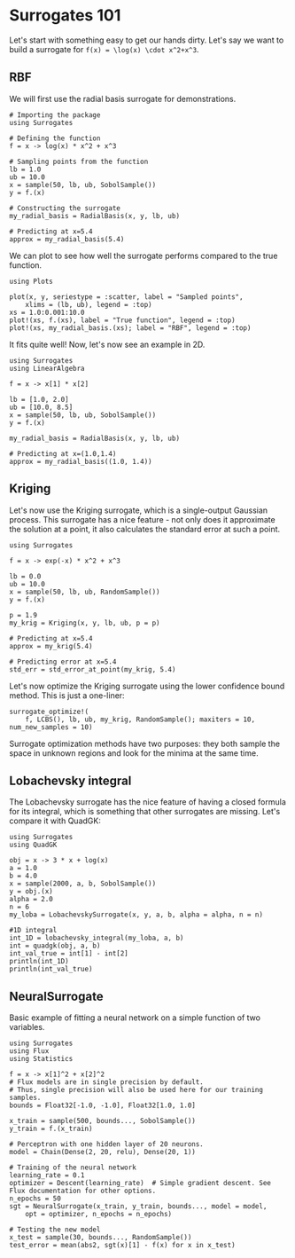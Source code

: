 # Surrogates 101

Let's start with something easy to get our hands dirty. Let's say we want to build a surrogate for ``f(x) = \log(x) \cdot x^2+x^3``.

## RBF

We will first use the radial basis surrogate for demonstrations.

```@example rbf
# Importing the package
using Surrogates

# Defining the function
f = x -> log(x) * x^2 + x^3

# Sampling points from the function
lb = 1.0
ub = 10.0
x = sample(50, lb, ub, SobolSample())
y = f.(x)

# Constructing the surrogate
my_radial_basis = RadialBasis(x, y, lb, ub)

# Predicting at x=5.4
approx = my_radial_basis(5.4)
```

We can plot to see how well the surrogate performs compared to the true function.

```@example rbf
using Plots

plot(x, y, seriestype = :scatter, label = "Sampled points",
    xlims = (lb, ub), legend = :top)
xs = 1.0:0.001:10.0
plot!(xs, f.(xs), label = "True function", legend = :top)
plot!(xs, my_radial_basis.(xs); label = "RBF", legend = :top)
```

It fits quite well! Now, let's now see an example in 2D.

```@example rbf
using Surrogates
using LinearAlgebra

f = x -> x[1] * x[2]

lb = [1.0, 2.0]
ub = [10.0, 8.5]
x = sample(50, lb, ub, SobolSample())
y = f.(x)

my_radial_basis = RadialBasis(x, y, lb, ub)

# Predicting at x=(1.0,1.4)
approx = my_radial_basis((1.0, 1.4))
```

## Kriging

Let's now use the Kriging surrogate, which is a single-output Gaussian process. This surrogate has a nice feature - not only does it approximate the solution at a point, it also calculates the standard error at such a point.

```@example kriging
using Surrogates

f = x -> exp(-x) * x^2 + x^3

lb = 0.0
ub = 10.0
x = sample(50, lb, ub, RandomSample())
y = f.(x)

p = 1.9
my_krig = Kriging(x, y, lb, ub, p = p)

# Predicting at x=5.4
approx = my_krig(5.4)

# Predicting error at x=5.4
std_err = std_error_at_point(my_krig, 5.4)
```

Let's now optimize the Kriging surrogate using the lower confidence bound method. This is just a one-liner:

```@example kriging
surrogate_optimize!(
    f, LCBS(), lb, ub, my_krig, RandomSample(); maxiters = 10, num_new_samples = 10)
```

Surrogate optimization methods have two purposes: they both sample the space in unknown regions and look for the minima at the same time.

## Lobachevsky integral

The Lobachevsky surrogate has the nice feature of having a closed formula for its integral, which is something that other surrogates are missing. Let's compare it with QuadGK:

```@example loba
using Surrogates
using QuadGK

obj = x -> 3 * x + log(x)
a = 1.0
b = 4.0
x = sample(2000, a, b, SobolSample())
y = obj.(x)
alpha = 2.0
n = 6
my_loba = LobachevskySurrogate(x, y, a, b, alpha = alpha, n = n)

#1D integral
int_1D = lobachevsky_integral(my_loba, a, b)
int = quadgk(obj, a, b)
int_val_true = int[1] - int[2]
println(int_1D)
println(int_val_true)
```

## NeuralSurrogate

Basic example of fitting a neural network on a simple function of two variables.

```@example nns
using Surrogates
using Flux
using Statistics

f = x -> x[1]^2 + x[2]^2
# Flux models are in single precision by default.
# Thus, single precision will also be used here for our training samples.
bounds = Float32[-1.0, -1.0], Float32[1.0, 1.0]

x_train = sample(500, bounds..., SobolSample())
y_train = f.(x_train)

# Perceptron with one hidden layer of 20 neurons.
model = Chain(Dense(2, 20, relu), Dense(20, 1))

# Training of the neural network
learning_rate = 0.1
optimizer = Descent(learning_rate)  # Simple gradient descent. See Flux documentation for other options.
n_epochs = 50
sgt = NeuralSurrogate(x_train, y_train, bounds..., model = model,
    opt = optimizer, n_epochs = n_epochs)

# Testing the new model
x_test = sample(30, bounds..., RandomSample())
test_error = mean(abs2, sgt(x)[1] - f(x) for x in x_test)
```
